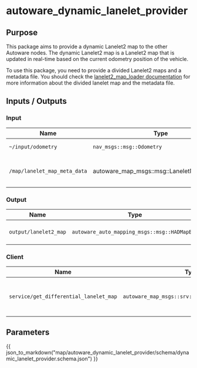# autoware_dynamic_lanelet_provider

## Purpose

This package aims to provide a dynamic Lanelet2 map to the other Autoware nodes.
The dynamic Lanelet2 map is a Lanelet2 map that is updated in real-time based
on the current odometry position of the vehicle.

To use this package, you need to provide a divided Lanelet2 maps and a metadata file.
You should check
the [lanelet2_map_loader documentation](https://autowarefoundation.github.io/autoware.universe/main/map/map_loader/#lanelet2_map_loader)
for more information about the divided lanelet map and the metadata file.

## Inputs / Outputs

### Input

| Name                         | Type                                       | Description                     |
| ---------------------------- | ------------------------------------------ | ------------------------------- |
| `~/input/odometry`           | `nav_msgs::msg::Odometry`                  | ego vehicle odometry            |
| `/map/lanelet_map_meta_data` | autoware_map_msgs::msg::LaneletMapMetaData | metadata info for lanelet2 maps |

### Output

| Name                  | Type                                         | Description                |
| --------------------- | -------------------------------------------- | -------------------------- |
| `output/lanelet2_map` | `autoware_auto_mapping_msgs::msg::HADMapBin` | dynamic Lanelet2 map topic |

### Client

| Name                                   | Type                                             | Description                                |
| -------------------------------------- | ------------------------------------------------ | ------------------------------------------ |
| `service/get_differential_lanelet_map` | `autoware_map_msgs::srv::GetSelectedLanelet2Map` | service to load differential Lanelet2 maps |

## Parameters

{{ json_to_markdown("map/autoware_dynamic_lanelet_provider/schema/dynamic_lanelet_provider.schema.json") }}
